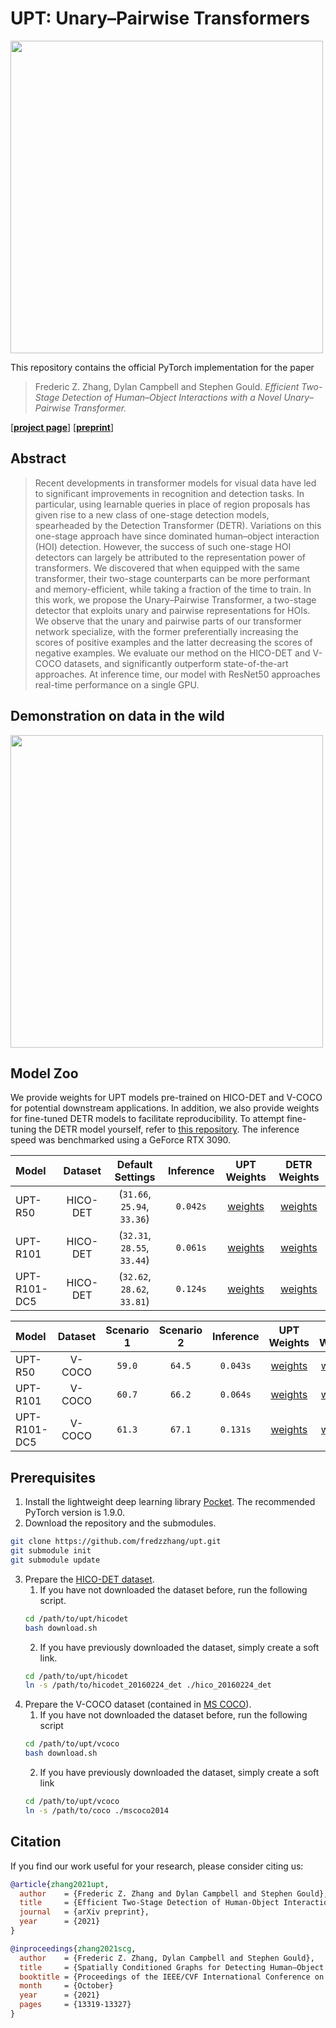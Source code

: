 # UPT: Unary&ndash;Pairwise Transformers
<img src="assets/teaser.gif" align="justify" width="500">

This repository contains the official PyTorch implementation for the paper
> Frederic Z. Zhang, Dylan Campbell and Stephen Gould. _Efficient Two-Stage Detection of Human&ndash;Object Interactions with a Novel Unary&ndash;Pairwise Transformer._

\[[__project page__](https://fredzzhang.com/unary-pairwise-transformers)\] \[[__preprint__]()\]

## Abstract
> Recent developments in transformer models for visual data have led to significant improvements in recognition and detection tasks. In particular, using learnable queries in place of region proposals has given rise to a new class of one-stage detection models, spearheaded by the Detection Transformer (DETR). Variations on this one-stage approach have since dominated human&ndash;object interaction (HOI) detection. However, the success of such one-stage HOI detectors can largely be attributed to the representation power of transformers. We discovered that when equipped with the same transformer, their two-stage counterparts can be more performant and memory-efficient, while taking a fraction of the time to train. In this work, we propose the Unary&ndash;Pairwise Transformer, a two-stage detector that exploits unary and pairwise representations for HOIs. We observe that the unary and pairwise parts of our transformer network specialize, with the former preferentially increasing the scores of positive examples and the latter decreasing the scores of negative examples. We evaluate our method on the HICO-DET and V-COCO datasets, and significantly outperform state-of-the-art approaches. At inference time, our model with ResNet50 approaches real-time performance on a single GPU.

## Demonstration on data in the wild

<img src="assets/demo_friends.gif" align="justify" width="500">

## Model Zoo
We provide weights for UPT models pre-trained on HICO-DET and V-COCO for potential downstream applications. In addition, we also provide weights for fine-tuned DETR models to facilitate reproducibility. To attempt fine-tuning the DETR model yourself, refer to [this repository](https://github.com/fredzzhang/hicodet). The inference speed was benchmarked using a GeForce RTX 3090.

|Model|Dataset|Default Settings|Inference|UPT Weights|DETR Weights|
|:-|:-:|:-:|:-:|:-:|:-:|
|UPT-R50|HICO-DET|(`31.66`, `25.94`, `33.36`)|`0.042s`|[weights](https://drive.google.com/file/d/1lvopTC_JlGHdKOyyEZTUp2VtFfCQ-08z/view?usp=sharing)|[weights](https://drive.google.com/file/d/1BQ-0tbSH7UC6QMIMMgdbNpRw2NcO8yAD/view?usp=sharing)|
|UPT-R101|HICO-DET|(`32.31`, `28.55`, `33.44`)|`0.061s`|[weights](https://drive.google.com/file/d/10-ht8AO4AvqtX2AJ0hXq1Fz0-W8qST-E/view?usp=sharing)|[weights](https://drive.google.com/file/d/1pZrRp8Qcs5FNM9CJsWzVxwzU7J8C-t8f/view?usp=sharing)|
|UPT-R101-DC5|HICO-DET|(`32.62`, `28.62`, `33.81`)|`0.124s`|[weights](https://drive.google.com/file/d/1MIPVz8VQf0D7iJFV5EMJN9IZc9j3Mlo1/view?usp=sharing)|[weights](https://drive.google.com/file/d/1kkyVeoUGb8rT9b5J5Q3f51OFmm4Z73UD/view?usp=sharing)|

|Model|Dataset|Scenario 1|Scenario 2|Inference|UPT Weights|DETR Weights|
|:-|:-:|:-:|:-:|:-:|:-:|:-:|
|UPT-R50|V-COCO|`59.0`|`64.5`|`0.043s`|[weights](https://drive.google.com/file/d/17Cfse3pNarVgFZd0ArMg-h6yWEYpa2NQ/view?usp=sharing)|[weights](https://drive.google.com/file/d/1AIqc2LBkucBAAb_ebK9RjyNS5WmnA4HV/view?usp=sharing)|
|UPT-R101|V-COCO|`60.7`|`66.2`|`0.064s`|[weights](https://drive.google.com/file/d/1ahE9K-XocMfu1wm8-rEBx4py8m3-_tmt/view?usp=sharing)|[weights](https://drive.google.com/file/d/1XbOaGiVPuxmB9PwrcUdf0XlGnuTXARjX/view?usp=sharing)|
|UPT-R101-DC5|V-COCO|`61.3`|`67.1`|`0.131s`|[weights](https://drive.google.com/file/d/17ivP1npCR6jkxOQ3mfN83hrQfeVkiDC9/view?usp=sharing)|[weights](https://drive.google.com/file/d/1uenwkJ_0dSb_nb4HAlMUZ-bMjxD55XTR/view?usp=sharing)|

## Prerequisites
1. Install the lightweight deep learning library [Pocket](https://github.com/fredzzhang/pocket). The recommended PyTorch version is 1.9.0.
2. Download the repository and the submodules.
```bash
git clone https://github.com/fredzzhang/upt.git
git submodule init
git submodule update
```
3. Prepare the [HICO-DET dataset](https://drive.google.com/open?id=1QZcJmGVlF9f4h-XLWe9Gkmnmj2z1gSnk).
    1. If you have not downloaded the dataset before, run the following script.
    ```bash
    cd /path/to/upt/hicodet
    bash download.sh
    ```
    2. If you have previously downloaded the dataset, simply create a soft link.
    ```bash
    cd /path/to/upt/hicodet
    ln -s /path/to/hicodet_20160224_det ./hico_20160224_det
    ```
4. Prepare the V-COCO dataset (contained in [MS COCO](https://cocodataset.org/#download)).
    1. If you have not downloaded the dataset before, run the following script
    ```bash
    cd /path/to/upt/vcoco
    bash download.sh
    ```
    2. If you have previously downloaded the dataset, simply create a soft link
    ```bash
    cd /path/to/upt/vcoco
    ln -s /path/to/coco ./mscoco2014
    ```
## Citation

If you find our work useful for your research, please consider citing us:

```bibtex
@article{zhang2021upt,
  author    = {Frederic Z. Zhang and Dylan Campbell and Stephen Gould},
  title     = {Efficient Two-Stage Detection of Human-Object Interactions with a Novel Unary-Pairwise Transformer},
  journal   = {arXiv preprint},
  year      = {2021}
}

@inproceedings{zhang2021scg,
  author    = {Frederic Z. Zhang, Dylan Campbell and Stephen Gould},
  title     = {Spatially Conditioned Graphs for Detecting Human–Object Interactions},
  booktitle = {Proceedings of the IEEE/CVF International Conference on Computer Vision (ICCV)},
  month     = {October}
  year      = {2021}
  pages     = {13319-13327}
}
```
